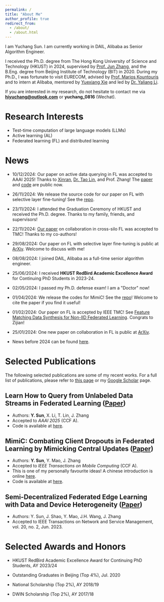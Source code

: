 ```yaml
---
permalink: /
title: "About Me"
author_profile: true
redirect_from: 
  - /about/
  - /about.html
---
```


I am Yuchang Sun. I am currently working in DAIL, Alibaba as Senior Algorithm Engineer.

I received the Ph.D. degree from The Hong Kong University of Science and Technology (HKUST) in 2024, supervised by [Prof. Jun Zhang](https://eejzhang.people.ust.hk/), and the B.Eng. degree from Beijing Institute of Technology (BIT) in 2020. 
During my Ph.D., I was fortunate to visit EURECOM, advised by [Prof. Marios Kountouris](https://scholar.google.co.in/citations?user=QG9iXtUAAAAJ&hl=en) and to intern at Alibaba, mentored by [Yuexiang Xie](https://xieyxclack.github.io/) and led by [Dr. Yaliang Li](https://scholar.google.com/citations?user=CCPBcdYAAAAJ&hl=zh-CN).

If you are interested in my research, do not hesitate to contact me via **hiyuchang@outlook.com** or **yuchang_0816** (Wechat).

Research Interests
======

- Test-time computation of large language models (LLMs)
- Active learning (AL)
- Federated learning (FL) and distributed learning

News
======
- 10/12/2024: Our paper on active data querying in FL was accepted to AAAI 2025! Thanks to [Xinran](https://lxxxxr.github.io/), [Dr. Tao Lin](https://tlin-taolin.github.io/), and Prof. Zhang! The [paper](https://arxiv.org/abs/2412.08138) and [code](https://github.com/hiyuchang/leadq/) are public now.

- 26/11/2024: We release the source code for our paper on FL with selective layer fine-tuning! See the [repo](https://github.com/hiyuchang/fed_sel_tune).

- 23/11/2024: I attended the Graduation Ceremony of HKUST and received the Ph.D. degree. Thanks to my family, friends, and supervisors! 

- 22/11/2024: [Our paper](https://arxiv.org/abs/2401.13236) on collaboration in cross-silo FL was accepted to TMC! Thanks to my co-authors!

- 29/08/2024: Our paper on FL with selective layer fine-tuning is public at [ArXiv](https://arxiv.org/abs/2408.15600). Welcome to discuss with me!

- 08/08/2024: I joined DAIL, Alibaba as a full-time senior algorithm engineer.

- 25/06/2024: I received **HKUST RedBird Academic Excellence Award** for Continuing PhD Students in 2023-24.

- 02/05/2024: I passed my Ph.D. defense exam! I am a "Doctor" now! 

- 01/04/2024: We release the codes for MimiC! See the [repo](https://github.com/hiyuchang/mimic_codes/)! Welcome to cite the paper if you find it useful!

- 01/02/2024: Our paper on FL is accepted by IEEE TMC! See [Feature Matching Data Synthesis for Non-IID Federated Learning](https://arxiv.org/pdf/2308.04761). Congrats to Zijian!

- 25/01/2024: One new paper on collaboration in FL is public at [ArXiv](https://arxiv.org/abs/2401.13236).

- News before 2024 can be found [here](https://hiyuchang.github.io/news).

Selected Publications
======
The following selected publications are some of my recent works. For a full list of publications, please refer to [this page](https://hiyuchang.github.io/publications) or my [Google Scholar](https://scholar.google.com.hk/citations?user=1WffgvYAAAAJ&oi=ao) page.

Learn How to Query from Unlabeled Data Streams in Federated Learning ([Paper](https://arxiv.org/abs/2412.08138))
------

- Authors: **Y. Sun**, X. Li, T. Lin, J. Zhang
- Accepted to *AAAI 2025* (CCF A).
- Code is available at [here](https://github.com/hiyuchang/leadq).

MimiC: Combating Client Dropouts in Federated Learning by Mimicking Central Updates ([Paper](https://arxiv.org/abs/2306.12212))
------

  - Authors: **Y. Sun**, Y. Mao, J. Zhang
  - Accepted to *IEEE Transactions on Mobile Computing* (CCF A).
  - This is one of my personally favourite ideas! A chinese introduction is online [here](https://mp.weixin.qq.com/s/7M-OLONznfRvQf-FPIKuIw).
  - Code is available at [here](https://github.com/hiyuchang/mimic_codes/).

Semi-Decentralized Federated Edge Learning with Data and Device Heterogeneity ([Paper](https://arxiv.org/abs/2112.10313))
------
  
  - Authors: Y. Sun, J. Shao, Y. Mao, J.H. Wang, J. Zhang
  - Accepted to IEEE Transactions on Network and Service Management, vol. 20, no. 2, Jun. 2023.

Selected Awards and Honors
======

- HKUST RedBird Academic Excellence Award for Continuing PhD Students, AY 2023/24

- Outstanding Graduates in Beijing (Top 4%), Jul. 2020

- National Scholarship (Top 2%), AY 2018/19

- DWIN Scholarship (Top 2%), AY 2017/18

